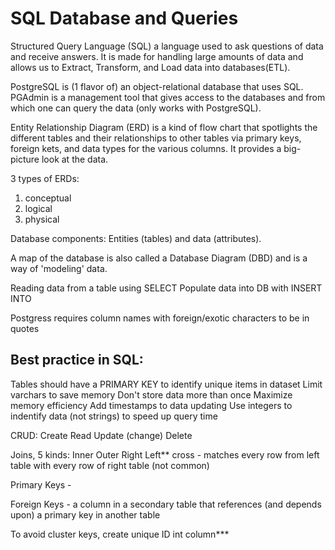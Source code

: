 # SQL Database and Queries
Structured Query Language (SQL) a language used to ask questions of data and receive answers. It is made for handling large amounts of data and allows us to Extract, Transform, and Load data into databases(ETL).

PostgreSQL is (1 flavor of) an object-relational database that uses SQL.
PGAdmin is a management tool that gives access to the databases and from which one can query the data (only works with PostgreSQL).

Entity Relationship Diagram (ERD) is a kind of flow chart that spotlights the different tables and their relationships to other tables via primary keys, foreign kets, and data types for the various columns. It provides a big-picture look at the data.

3 types of ERDs:
1. conceptual
2. logical
3. physical

Database components: Entities (tables) and data (attributes).

A map of the database is also called a Database Diagram (DBD) and is a way of 'modeling' data.

Reading data from a table using SELECT 
Populate data into DB with INSERT INTO

Postgress requires column names with foreign/exotic characters to be in quotes

## Best practice in SQL:
Tables should have a PRIMARY KEY to identify unique items in dataset
Limit varchars to save memory
Don't store data more than once
Maximize memory efficiency
Add timestamps to data updating
Use integers to indentify data (not strings) to speed up query time

CRUD:
Create
Read
Update (change)
Delete

Joins, 5 kinds:
Inner
Outer
Right
Left**
cross - matches every row from left table with every row of right table (not common)

Primary Keys - 

Foreign Keys - a column in a secondary table that references (and depends upon) a primary key in another table

To avoid cluster keys, create unique ID int column***

